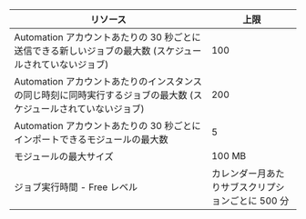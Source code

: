 リソース|上限
---|---
Automation アカウントあたりの 30 秒ごとに送信できる新しいジョブの最大数 (スケジュールされていないジョブ)|100
Automation アカウントあたりのインスタンスの同じ時刻に同時実行するジョブの最大数 (スケジュールされていないジョブ)|200
Automation アカウントあたりの 30 秒ごとにインポートできるモジュールの最大数|5
モジュールの最大サイズ|100 MB
ジョブ実行時間 - Free レベル|カレンダー月あたりサブスクリプションごとに 500 分
